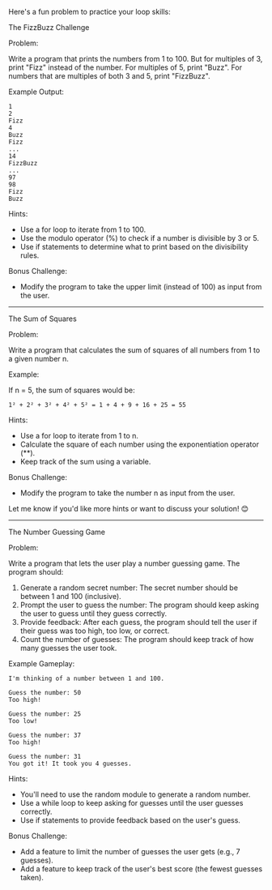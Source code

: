 Here's a fun problem to practice your loop skills:
 
The FizzBuzz Challenge
 
Problem:
 
Write a program that prints the numbers from 1 to 100.  But for multiples of 3, print "Fizz" instead of the number.  For multiples of 5, print "Buzz".  For numbers that are multiples of both 3 and 5, print "FizzBuzz".
 
Example Output:
```plaintext
1
2
Fizz
4
Buzz
Fizz
...
14
FizzBuzz
...
97
98
Fizz
Buzz
```
 
Hints:
 
- Use a for loop to iterate from 1 to 100.
- Use the modulo operator (%) to check if a number is divisible by 3 or 5.
- Use if statements to determine what to print based on the divisibility rules.
 
Bonus Challenge:
 
- Modify the program to take the upper limit (instead of 100) as input from the user.

----

The Sum of Squares
 
Problem:
 
Write a program that calculates the sum of squares of all numbers from 1 to a given number n.
 
Example:
 
If n = 5, the sum of squares would be:
 ```plaintext
1² + 2² + 3² + 4² + 5² = 1 + 4 + 9 + 16 + 25 = 55
```
Hints:
 
- Use a for loop to iterate from 1 to n.
- Calculate the square of each number using the exponentiation operator (**).
- Keep track of the sum using a variable.
 
Bonus Challenge:
 
- Modify the program to take the number n as input from the user.
 
Let me know if you'd like more hints or want to discuss your solution!  😊

___

The Number Guessing Game
 
Problem:
 
Write a program that lets the user play a number guessing game. The program should:
 
1. Generate a random secret number:  The secret number should be between 1 and 100 (inclusive).
2. Prompt the user to guess the number:  The program should keep asking the user to guess until they guess correctly.
3. Provide feedback:  After each guess, the program should tell the user if their guess was too high, too low, or correct.
4. Count the number of guesses:  The program should keep track of how many guesses the user took.
 
Example Gameplay:
```plaintext 
I'm thinking of a number between 1 and 100.

Guess the number: 50
Too high!

Guess the number: 25
Too low!

Guess the number: 37
Too high!

Guess the number: 31
You got it! It took you 4 guesses.
```
 
 
Hints:
 
- You'll need to use the  random  module to generate a random number.
- Use a  while  loop to keep asking for guesses until the user guesses correctly.
- Use  if  statements to provide feedback based on the user's guess.
 
Bonus Challenge:
 
- Add a feature to limit the number of guesses the user gets (e.g., 7 guesses).
- Add a feature to keep track of the user's best score (the fewest guesses taken).
 